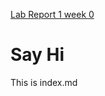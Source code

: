 [Lab Report 1 week 0](https://dairelia.github.io/cse15l-lab-report/lab-report-1-week-0.html)
# Say Hi

This is index.md
